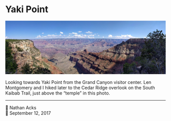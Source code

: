 # Yaki Point

![A narrow red and white sandstone ridge descends towards the floor of the Grand Canyon](assets/b38a4803aaeffd8532c7372c8780b834.webp)

Looking towards Yaki Point from the Grand Canyon visitor center. Len Montgomery and I hiked later to the Cedar Ridge overlook on the South Kaibab Trail, just above the “temple” in this photo.

- - - -

<span aria-hidden="true">👤</span> Nathan Acks  
<span aria-hidden="true">📅</span> September 12, 2017

